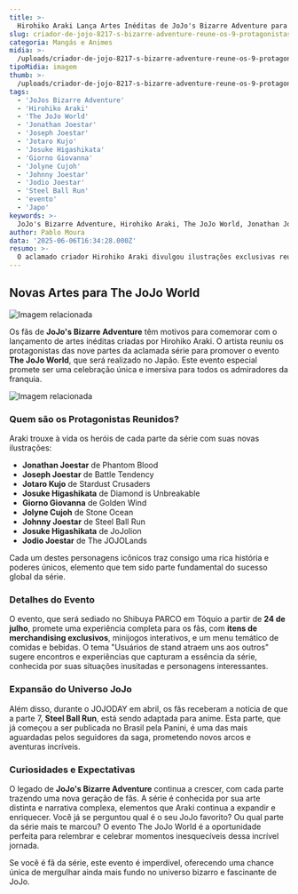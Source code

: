 ```yaml
---
title: >-
  Hirohiko Araki Lança Artes Inéditas de JoJo's Bizarre Adventure para Evento no Japão
slug: criador-de-jojo-8217-s-bizarre-adventure-reune-os-9-protagonistas-em-artes-ineditas
categoria: Mangás e Animes
midia: >-
  /uploads/criador-de-jojo-8217-s-bizarre-adventure-reune-os-9-protagonistas-em-artes-ineditas-thumb.webp
tipoMidia: imagem
thumb: >-
  /uploads/criador-de-jojo-8217-s-bizarre-adventure-reune-os-9-protagonistas-em-artes-ineditas-thumb.webp
tags:
  - 'JoJos Bizarre Adventure'
  - 'Hirohiko Araki'
  - 'The JoJo World'
  - 'Jonathan Joestar'
  - 'Joseph Joestar'
  - 'Jotaro Kujo'
  - 'Josuke Higashikata'
  - 'Giorno Giovanna'
  - 'Jolyne Cujoh'
  - 'Johnny Joestar'
  - 'Jodio Joestar'
  - 'Steel Ball Run'
  - 'evento'
  - 'Japo'
keywords: >-
  JoJo's Bizarre Adventure, Hirohiko Araki, The JoJo World, Jonathan Joestar, Joseph Joestar, Jotaro Kujo, Josuke Higashikata, Giorno Giovanna, Jolyne Cujoh, Johnny Joestar, Jodio Joestar, Steel Ball Run, evento, Japão
author: Pablo Moura
data: '2025-06-06T16:34:28.000Z'
resumo: >-
  O aclamado criador Hirohiko Araki divulgou ilustrações exclusivas reunindo os nove protagonistas de JoJo's Bizarre Adventure, em preparação para o evento The JoJo World, que ocorre em julho no Japão.
---
```


## Novas Artes para The JoJo World

![Imagem relacionada](/uploads/criador-de-jojo-8217-s-bizarre-adventure-reune-os-9-protagonistas-em-artes-ineditas-0.webp)

Os fãs de **JoJo's Bizarre Adventure** têm motivos para comemorar com o lançamento de artes inéditas criadas por Hirohiko Araki. O artista reuniu os protagonistas das nove partes da aclamada série para promover o evento **The JoJo World**, que será realizado no Japão. Este evento especial promete ser uma celebração única e imersiva para todos os admiradores da franquia.

![Imagem relacionada](/uploads/criador-de-jojo-8217-s-bizarre-adventure-reune-os-9-protagonistas-em-artes-ineditas-1.webp)

### Quem são os Protagonistas Reunidos?

Araki trouxe à vida os heróis de cada parte da série com suas novas ilustrações:

- **Jonathan Joestar** de Phantom Blood
- **Joseph Joestar** de Battle Tendency
- **Jotaro Kujo** de Stardust Crusaders
- **Josuke Higashikata** de Diamond is Unbreakable
- **Giorno Giovanna** de Golden Wind
- **Jolyne Cujoh** de Stone Ocean
- **Johnny Joestar** de Steel Ball Run
- **Josuke Higashikata** de JoJolion
- **Jodio Joestar** de The JOJOLands

Cada um destes personagens icônicos traz consigo uma rica história e poderes únicos, elemento que tem sido parte fundamental do sucesso global da série.

### Detalhes do Evento

O evento, que será sediado no Shibuya PARCO em Tóquio a partir de **24 de julho**, promete uma experiência completa para os fãs, com **itens de merchandising exclusivos**, minijogos interativos, e um menu temático de comidas e bebidas. O tema "Usuários de stand atraem uns aos outros" sugere encontros e experiências que capturam a essência da série, conhecida por suas situações inusitadas e personagens interessantes.

### Expansão do Universo JoJo

Além disso, durante o JOJODAY em abril, os fãs receberam a notícia de que a parte 7, **Steel Ball Run**, está sendo adaptada para anime. Esta parte, que já começou a ser publicada no Brasil pela Panini, é uma das mais aguardadas pelos seguidores da saga, prometendo novos arcos e aventuras incríveis.

### Curiosidades e Expectativas

O legado de **JoJo's Bizarre Adventure** continua a crescer, com cada parte trazendo uma nova geração de fãs. A série é conhecida por sua arte distinta e narrativa complexa, elementos que Araki continua a expandir e enriquecer. Você já se perguntou qual é o seu JoJo favorito? Ou qual parte da série mais te marcou? O evento The JoJo World é a oportunidade perfeita para relembrar e celebrar momentos inesquecíveis dessa incrível jornada.

Se você é fã da série, este evento é imperdível, oferecendo uma chance única de mergulhar ainda mais fundo no universo bizarro e fascinante de JoJo.